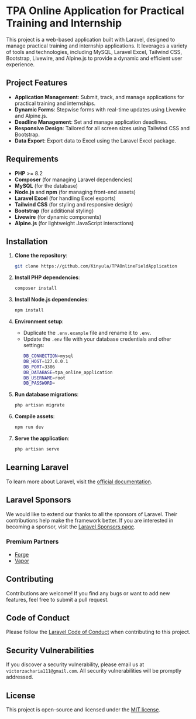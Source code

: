 # TPA Online Application for Practical Training and Internship

This project is a web-based application built with Laravel, designed to manage practical training and internship applications. It leverages a variety of tools and technologies, including MySQL, Laravel Excel, Tailwind CSS, Bootstrap, Livewire, and Alpine.js to provide a dynamic and efficient user experience.

## Project Features

-   **Application Management**: Submit, track, and manage applications for practical training and internships.
-   **Dynamic Forms**: Stepwise forms with real-time updates using Livewire and Alpine.js.
-   **Deadline Management**: Set and manage application deadlines.
-   **Responsive Design**: Tailored for all screen sizes using Tailwind CSS and Bootstrap.
-   **Data Export**: Export data to Excel using the Laravel Excel package.

## Requirements

-   **PHP** >= 8.2
-   **Composer** (for managing Laravel dependencies)
-   **MySQL** (for the database)
-   **Node.js** and **npm** (for managing front-end assets)
-   **Laravel Excel** (for handling Excel exports)
-   **Tailwind CSS** (for styling and responsive design)
-   **Bootstrap** (for additional styling)
-   **Livewire** (for dynamic components)
-   **Alpine.js** (for lightweight JavaScript interactions)

## Installation

1. **Clone the repository**:

    ```bash
    git clone https://github.com/Kinyula/TPAOnlineFieldApplication

    ```

2. **Install PHP dependencies**:

    ```bash
    composer install
    ```

3. **Install Node.js dependencies**:

    ```bash
    npm install
    ```

4. **Environment setup**:

    - Duplicate the `.env.example` file and rename it to `.env`.
    - Update the `.env` file with your database credentials and other settings:
        ```bash
        DB_CONNECTION=mysql
        DB_HOST=127.0.0.1
        DB_PORT=3306
        DB_DATABASE=tpa_online_application
        DB_USERNAME=root
        DB_PASSWORD=
        ```

5. **Run database migrations**:

    ```bash
    php artisan migrate
    ```

6. **Compile assets**:

    ```bash
    npm run dev
    ```

7. **Serve the application**:
    ```bash
    php artisan serve
    ```

## Learning Laravel

To learn more about Laravel, visit the [official documentation](https://laravel.com/docs).

## Laravel Sponsors

We would like to extend our thanks to all the sponsors of Laravel. Their contributions help make the framework better. If you are interested in becoming a sponsor, visit the [Laravel Sponsors page](https://laravel.com/sponsors).

### Premium Partners

-   [Forge](https://forge.laravel.com)
-   [Vapor](https://vapor.laravel.com)

## Contributing

Contributions are welcome! If you find any bugs or want to add new features, feel free to submit a pull request.

## Code of Conduct

Please follow the [Laravel Code of Conduct](https://laravel.com/conduct) when contributing to this project.

## Security Vulnerabilities

If you discover a security vulnerability, please email us at `victorzacharia111@gmail.com`. All security vulnerabilities will be promptly addressed.

## License

This project is open-source and licensed under the [MIT license](https://opensource.org/licenses/MIT).
